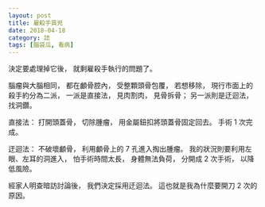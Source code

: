 ```yaml
---
layout: post
title: 雇殺手買兇
date: 2018-04-18
category: 誌
tags: [腦袋瓜, 看病]
---
```


決定要處理掉它後，
就剩雇殺手執行的問題了。

腦瘤與大腦相同，
都在顱骨腔內，
受整顆頭骨包覆，
若想移除，
現行市面上的殺手約分為二派，
一派是直接法，
見肉割肉，
見骨拆骨；
另一派則是迂迴法，
找洞鑽。

<!--more-->
直接法：
打開頭蓋骨，
切除腫瘤，
用金屬鈕扣將頭蓋骨固定回去。
手術 1 次完成。

迂迴法：
不破壞顱骨，
利用顱骨上的 7 孔進入掏出腫瘤。
我的狀況則要利用左眼、左耳的洞進入，
怕手術時間太長，
身體無法負荷，
分開成 2 次手術，
以降低風險。

經家人明查暗訪討論後，
我們決定採用迂迴法。
這也就是我為什麼要開刀 2 次的原因。
